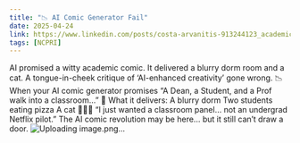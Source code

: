```yaml
---
title: "📉 AI Comic Generator Fail"
date: 2025-04-24
link: https://www.linkedin.com/posts/costa-arvanitis-913244123_academicsatire-aiinacademia-phdmemes-activity-7320686768154980353-gJDU?utm_source=share&utm_medium=member_desktop&rcm=ACoAAB54LB8BmgImztXtC_ZfMbHR-skLvI7Ow_c
tags: [NCPRI]
---
```


AI promised a witty academic comic. It delivered a blurry dorm room and a cat. A tongue-in-cheek critique of ‘AI-enhanced creativity’ gone wrong.
📉 When your AI comic generator promises “A Dean, a Student, and a Prof walk into a classroom...”
📸 What it delivers:
A blurry dorm
Two students eating pizza
A cat
🤦🏼‍♂️ “I just wanted a classroom panel… not an undergrad Netflix pilot.”
The AI comic revolution may be here... but it still can’t draw a door.
![Uploading image.png…]()
